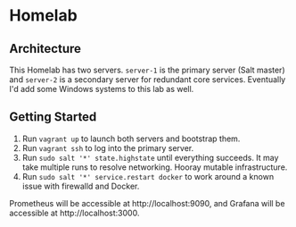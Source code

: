 # Homelab

## Architecture

This Homelab has two servers. `server-1` is the primary server (Salt master) and `server-2` is a secondary server for redundant core services. Eventually I'd add some Windows systems to this lab as well.

## Getting Started

1. Run `vagrant up` to launch both servers and bootstrap them.
1. Run `vagrant ssh` to log into the primary server.
1. Run `sudo salt '*' state.highstate` until everything succeeds. It may take multiple runs to resolve networking. Hooray mutable infrastructure.
1. Run `sudo salt '*' service.restart docker` to work around a known issue with firewalld and Docker.

Prometheus will be accessible at http://localhost:9090, and Grafana will be accessible at http://localhost:3000.

